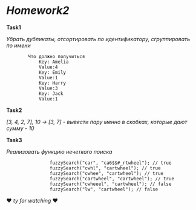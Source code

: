 # ***Homework2***

**Task1**

*Убрать дубликаты, отсортировать по идентификатору, сгруппировать по имени*

            Что должно получиться 
                Key: Amelia
                Value:4
                Key: Emily
                Value:1
                Key: Harry
                Value:3
                Key: Jack
                Value:1

**Task2**

*[3, 4, 2, 7], 10 -> [3, 7] - вывести пару менно в скобках, которые дают сумму - 10*

**Task3**

*Реализовать функцию нечеткого поиска*

                    fuzzySearch("car", "ca6$$#_rtwheel"); // true
                    fuzzySearch("cwhl", "cartwheel"); // true
                    fuzzySearch("cwhee", "cartwheel"); // true
                    fuzzySearch("cartwheel", "cartwheel"); // true
                    fuzzySearch("cwheeel", "cartwheel"); // false
                    fuzzySearch("lw", "cartwheel"); // false







:heart: *ty for watching* :heart: